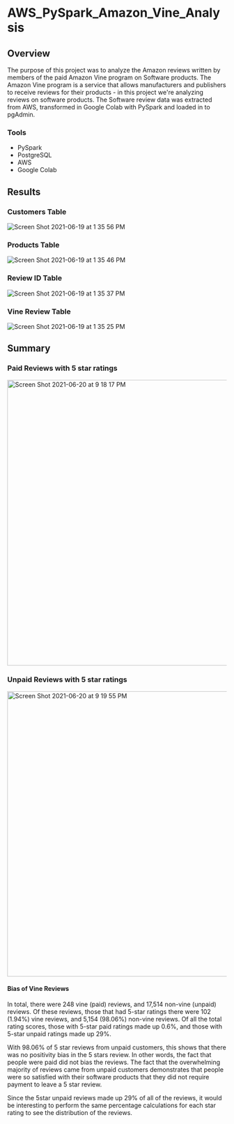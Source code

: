 # AWS_PySpark_Amazon_Vine_Analysis


## Overview
The purpose of this project was to analyze the Amazon reviews written by members of the paid Amazon Vine program on Software products. The Amazon Vine program is a service that allows manufacturers and publishers to receive reviews for their products - in this project we're analyzing reviews on software products. The Software review data was extracted from AWS, transformed in Google Colab with PySpark and loaded in to pgAdmin.


### Tools
* PySpark
* PostgreSQL
* AWS
* Google Colab


## Results

### Customers Table
![Screen Shot 2021-06-19 at 1 35 56 PM](https://user-images.githubusercontent.com/69849998/122683363-9fd4f780-d1cc-11eb-82a5-1b47959aa2f1.png)

### Products Table
![Screen Shot 2021-06-19 at 1 35 46 PM](https://user-images.githubusercontent.com/69849998/122683369-a5cad880-d1cc-11eb-8cc6-1eddee6fa177.png)

### Review ID Table
![Screen Shot 2021-06-19 at 1 35 37 PM](https://user-images.githubusercontent.com/69849998/122683372-a8c5c900-d1cc-11eb-8e6b-90da2827cceb.png)

### Vine Review Table
![Screen Shot 2021-06-19 at 1 35 25 PM](https://user-images.githubusercontent.com/69849998/122683374-ae231380-d1cc-11eb-8124-7da3465d2dc5.png)


## Summary

### Paid Reviews with 5 star ratings
<img width="656" alt="Screen Shot 2021-06-20 at 9 18 17 PM" src="https://user-images.githubusercontent.com/69849998/122694956-0e39aa00-d20d-11eb-8a40-16c8908a5abe.png">

### Unpaid Reviews with 5 star ratings
<img width="655" alt="Screen Shot 2021-06-20 at 9 19 55 PM" src="https://user-images.githubusercontent.com/69849998/122695016-44772980-d20d-11eb-9a94-67767486820a.png">

#### Bias of Vine Reviews
In total, there were 248 vine (paid) reviews, and 17,514 non-vine (unpaid) reviews. Of these reviews, those that had 5-star ratings there were 102 (1.94%) vine reviews, and 5,154 (98.06%) non-vine reviews. Of all the total rating scores, those with 5-star paid ratings made up 0.6%, and those with 5-star unpaid ratings made up 29%. 

With 98.06% of 5 star reviews from unpaid customers, this shows that there was no positivity bias in the 5 stars review. In other words, the fact that people were paid did not bias the reviews. The fact that the overwhelming majority of reviews came from unpaid customers demonstrates that people were so satisfied with their software products that they did not require payment to leave a 5 star review. 

Since the 5star unpaid reviews made up 29% of all of the reviews, it would be interesting to perform the same percentage calculations for each star rating to see the distribution of the reviews. 


